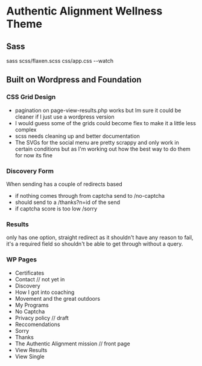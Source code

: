 # Authentic Alignment Wellness Theme

## Sass
sass scss/flaxen.scss css/app.css --watch

## Built on Wordpress and Foundation

### CSS Grid Design

- pagination on page-view-results.php works but Im sure it could be cleaner if I just use a wordpress version
- I would guess some of the grids could become flex to make it a little less complex
- scss needs cleaning up and better documentation
- The SVGs for the social menu are pretty scrappy and only work in certain conditions but as I'm working out how the best way to do them for now its fine


### Discovery Form

When sending has a couple of redirects based 

- if nothing comes through from captcha send to /no-captcha
- should send to a /thanks?n=id of the send
- if captcha score is too low /sorry

### Results

only has one option, straight redirect as it shouldn't have any reason to fail, it's a required field so shouldn't be able to get through without a query.

### WP Pages

- Certificates
- Contact // not yet in
- Discovery
- How I got into coaching
- Movement and the great outdoors
- My Programs
- No Captcha
- Privacy policy // draft
- Reccomendations
- Sorry
- Thanks
- The Authentic Alignment mission // front page
- View Results
- View Single